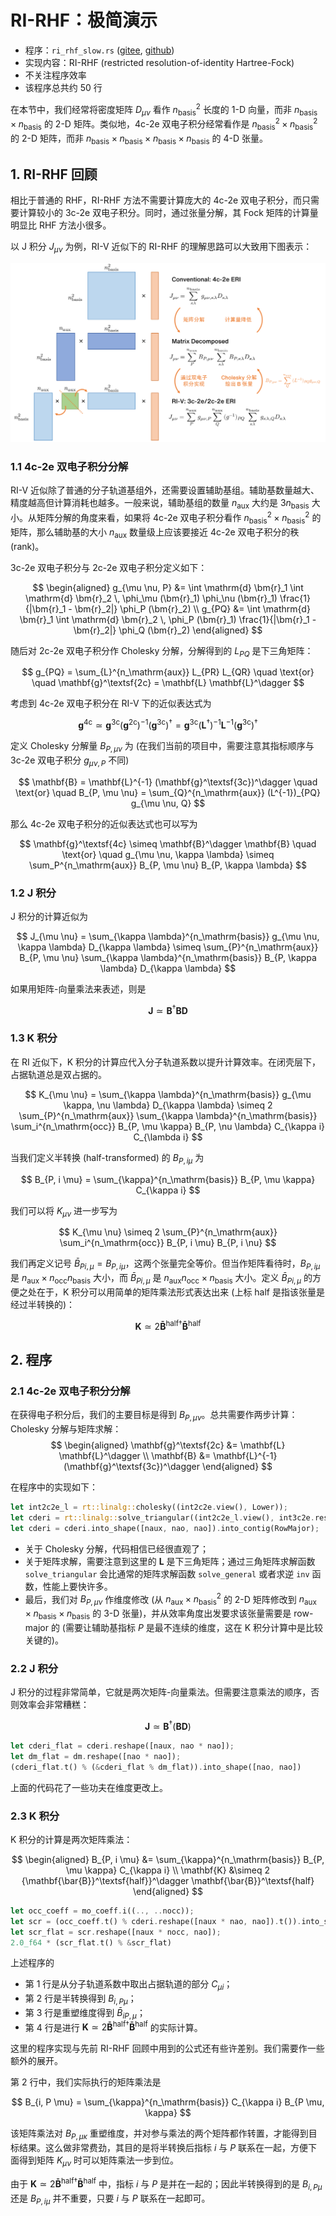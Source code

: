 # RI-RHF：极简演示

- 程序：`ri_rhf_slow.rs` ([gitee](https://gitee.com/restgroup/showcase-workshop-rstsr-ricc/blob/master/src/ri_rhf_slow.rs), [github](https://github.com/RESTGroup/showcase-workshop-rstsr-ricc/blob/master/src/ri_rhf_slow.rs))
- 实现内容：RI-RHF (restricted resolution-of-identity Hartree-Fock)
- 不关注程序效率
- 该程序总共约 50 行

在本节中，我们经常将密度矩阵 $D_{\mu \nu}$ 看作 $n_\mathrm{basis}^2$ 长度的 1-D 向量，而非 $n_\mathrm{basis} \times n_\mathrm{basis}$ 的 2-D 矩阵。类似地，4c-2e 双电子积分经常看作是 $n_\mathrm{basis}^2 \times n_\mathrm{basis}^2$ 的 2-D 矩阵，而非 $n_\mathrm{basis} \times n_\mathrm{basis} \times n_\mathrm{basis} \times n_\mathrm{basis}$ 的 4-D 张量。

<!-- toc -->

## 1. RI-RHF 回顾

相比于普通的 RHF，RI-RHF 方法不需要计算庞大的 4c-2e 双电子积分，而只需要计算较小的 3c-2e 双电子积分。同时，通过张量分解，其 Fock 矩阵的计算量明显比 RHF 方法小很多。

以 J 积分 $J_{\mu \nu}$ 为例，RI-V 近似下的 RI-RHF 的理解思路可以大致用下图表示：

![RI-RHFJ 积分图示](assets/ri-j-demo.png)

### 1.1 4c-2e 双电子积分分解

RI-V 近似除了普通的分子轨道基组外，还需要设置辅助基组。辅助基数量越大、精度越高但计算消耗也越多。一般来说，辅助基组的数量 $n_\mathrm{aux}$ 大约是 $3 n_\mathrm{basis}$ 大小。从矩阵分解的角度来看，如果将 4c-2e 双电子积分看作 $n_\mathrm{basis}^2 \times n_\mathrm{basis}^2$ 的矩阵，那么辅助基的大小 $n_\mathrm{aux}$ 数量级上应该要接近 4c-2e 双电子积分的秩 (rank)。

3c-2e 双电子积分与 2c-2e 双电子积分定义如下：

$$
\begin{aligned}
g_{\mu \nu, P} &= \int \mathrm{d} \bm{r}_1 \int \mathrm{d} \bm{r}_2 \, \phi_\mu (\bm{r}_1) \phi_\nu (\bm{r}_1) \frac{1}{|\bm{r}_1 - \bm{r}_2|} \phi_P (\bm{r}_2) \\
g_{PQ} &= \int \mathrm{d} \bm{r}_1 \int \mathrm{d} \bm{r}_2 \, \phi_P (\bm{r}_1) \frac{1}{|\bm{r}_1 - \bm{r}_2|} \phi_Q (\bm{r}_2)
\end{aligned}
$$

随后对 2c-2e 双电子积分作 Cholesky 分解，分解得到的 $L_{PQ}$ 是下三角矩阵：

$$
g_{PQ} = \sum_{L}^{n_\mathrm{aux}} L_{PR} L_{QR} \quad \text{or} \quad \mathbf{g}^\textsf{2c} = \mathbf{L} \mathbf{L}^\dagger
$$

考虑到 4c-2e 双电子积分在 RI-V 下的近似表达式为

$$
\mathbf{g}^\textsf{4c} \simeq \mathbf{g}^\textsf{3c} (\mathbf{g}^\textsf{2c})^{-1} (\mathbf{g}^\textsf{3c})^\dagger = \mathbf{g}^\textsf{3c} (\mathbf{L}^\dagger)^{-1} \mathbf{L}^{-1} (\mathbf{g}^\textsf{3c})^\dagger
$$

定义 Cholesky 分解量 $B_{P, \mu \nu}$ 为 (在我们当前的项目中，需要注意其指标顺序与 3c-2e 双电子积分 $g_{\mu \nu, P}$ 不同)

$$
\mathbf{B} = \mathbf{L}^{-1} (\mathbf{g}^\textsf{3c})^\dagger \quad \text{or} \quad B_{P, \mu \nu} = \sum_{Q}^{n_\mathrm{aux}} (L^{-1})_{PQ} g_{\mu \nu, Q}
$$

那么 4c-2e 双电子积分的近似表达式也可以写为

$$
\mathbf{g}^\textsf{4c} \simeq \mathbf{B}^\dagger \mathbf{B} \quad \text{or} \quad g_{\mu \nu, \kappa \lambda} \simeq \sum_P^{n_\mathrm{aux}} B_{P, \mu \nu} B_{P, \kappa \lambda}
$$

### 1.2 J 积分

J 积分的计算近似为

$$
J_{\mu \nu} = \sum_{\kappa \lambda}^{n_\mathrm{basis}} g_{\mu \nu, \kappa \lambda} D_{\kappa \lambda} \simeq \sum_{P}^{n_\mathrm{aux}} B_{P, \mu \nu} \sum_{\kappa \lambda}^{n_\mathrm{basis}} B_{P, \kappa \lambda} D_{\kappa \lambda}
$$

如果用矩阵-向量乘法来表述，则是

$$
\mathbf{J} \simeq \mathbf{B}^\dagger \mathbf{B} \mathbf{D}
$$

### 1.3 K 积分

在 RI 近似下，K 积分的计算应代入分子轨道系数以提升计算效率。在闭壳层下，占据轨道总是双占据的。

$$
K_{\mu \nu}
= \sum_{\kappa \lambda}^{n_\mathrm{basis}} g_{\mu \kappa, \nu \lambda} D_{\kappa \lambda}
\simeq 2 \sum_{P}^{n_\mathrm{aux}} \sum_{\kappa \lambda}^{n_\mathrm{basis}} \sum_i^{n_\mathrm{occ}} B_{P, \mu \kappa} B_{P, \nu \lambda} C_{\kappa i} C_{\lambda i}
$$

当我们定义半转换 (half-transformed) 的 $B_{P, i \mu}$ 为

$$
B_{P, i \mu} = \sum_{\kappa}^{n_\mathrm{basis}} B_{P, \mu \kappa} C_{\kappa i}
$$

我们可以将 $K_{\mu \nu}$ 进一步写为

$$
K_{\mu \nu} \simeq 2 \sum_{P}^{n_\mathrm{aux}} \sum_i^{n_\mathrm{occ}} B_{P, i \mu} B_{P, i \nu}
$$

我们再定义记号 $\bar{B}_{P i, \mu} = B_{P, i \mu}$，这两个张量完全等价。但当作矩阵看待时，$B_{P, i \mu}$ 是 $n_\mathrm{aux} \times n_\mathrm{occ} n_\mathrm{basis}$ 大小，而 $\bar{B}_{P i, \mu}$ 是 $n_\mathrm{aux} n_\mathrm{occ} \times n_\mathrm{basis}$ 大小。定义 $\bar{B}_{P i, \mu}$ 的方便之处在于，K 积分可以用简单的矩阵乘法形式表达出来 (上标 half 是指该张量是经过半转换的)：

$$
\mathbf{K} \simeq 2 {\mathbf{\bar{B}}^\textsf{half}}^\dagger \mathbf{\bar{B}}^\textsf{half}
$$

## 2. 程序

### 2.1 4c-2e 双电子积分分解

在获得电子积分后，我们的主要目标是得到 $B_{P, \mu \nu}$。总共需要作两步计算：Cholesky 分解与矩阵求解：
$$
\begin{aligned}
\mathbf{g}^\textsf{2c} &= \mathbf{L} \mathbf{L}^\dagger \\
\mathbf{B} &= \mathbf{L}^{-1} (\mathbf{g}^\textsf{3c})^\dagger
\end{aligned}
$$

在程序中的实现如下：
```rust
let int2c2e_l = rt::linalg::cholesky((int2c2e.view(), Lower));
let cderi = rt::linalg::solve_triangular((int2c2e_l.view(), int3c2e.reshape([nao * nao, naux]).t(), Lower));
let cderi = cderi.into_shape([naux, nao, nao]).into_contig(RowMajor);
```

- 关于 Cholesky 分解，代码相信已经很直观了；
- 关于矩阵求解，需要注意到这里的 $\mathbf{L}$ 是下三角矩阵；通过三角矩阵求解函数 `solve_triangular` 会比通常的矩阵求解函数 `solve_general` 或者求逆 `inv` 函数，性能上要快许多。
- 最后，我们对 $B_{P, \mu \nu}$ 作维度修改 (从 $n_\mathrm{aux} \times n_\mathrm{basis}^2$ 的 2-D 矩阵修改到 $n_\mathrm{aux} \times n_\mathrm{basis} \times n_\mathrm{basis}$ 的 3-D 张量)，并从效率角度出发要求该张量需要是 row-major 的 (需要让辅助基指标 $P$ 是最不连续的维度，这在 K 积分计算中是比较关键的)。

### 2.2 J 积分

J 积分的过程非常简单，它就是两次矩阵-向量乘法。但需要注意乘法的顺序，否则效率会非常糟糕：

$$
\mathbf{J} \simeq \mathbf{B}^\dagger (\mathbf{B} \mathbf{D})
$$

```rust
let cderi_flat = cderi.reshape([naux, nao * nao]);
let dm_flat = dm.reshape([nao * nao]);
(cderi_flat.t() % (&cderi_flat % dm_flat)).into_shape([nao, nao])
```
上面的代码花了一些功夫在维度更改上。

### 2.3 K 积分

K 积分的计算是两次矩阵乘法：

$$
\begin{aligned}
B_{P, i \mu} &= \sum_{\kappa}^{n_\mathrm{basis}} B_{P, \mu \kappa} C_{\kappa i} \\
\mathbf{K} &\simeq 2 {\mathbf{\bar{B}}^\textsf{half}}^\dagger \mathbf{\bar{B}}^\textsf{half}
\end{aligned}
$$

```rust
let occ_coeff = mo_coeff.i((.., ..nocc));
let scr = (occ_coeff.t() % cderi.reshape([naux * nao, nao]).t()).into_shape([nocc, naux, nao]);
let scr_flat = scr.reshape([naux * nocc, nao]);
2.0_f64 * (scr_flat.t() % &scr_flat)
```

上述程序的
- 第 1 行是从分子轨道系数中取出占据轨道的部分 $C_{\mu i}$；
- 第 2 行是半转换得到 $B_{i, P \mu}$；
- 第 3 行是重塑维度得到 $\bar{B}_{i P, \mu}$；
- 第 4 行是进行 $\mathbf{K} \simeq 2 {\mathbf{\bar{B}}^\textsf{half}}^\dagger \mathbf{\bar{B}}^\textsf{half}$ 的实际计算。

这里的程序实现与先前 RI-RHF 回顾中用到的公式还有些许差别。我们需要作一些额外的展开。

第 2 行中，我们实际执行的矩阵乘法是

$$
B_{i, P \mu} = \sum_{\kappa}^{n_\mathrm{basis}} C_{\kappa i} B_{P \mu, \kappa}
$$

该矩阵乘法对 $B_{P, \mu \kappa}$ 重塑维度，并对参与乘法的两个矩阵都作转置，才能得到目标结果。这么做非常费劲，其目的是将半转换后指标 $i$ 与 $P$ 联系在一起，方便下面得到矩阵 $K_{\mu \nu}$ 时可以矩阵乘法一步到位。

由于 $\mathbf{K} \simeq 2 {\mathbf{\bar{B}}^\textsf{half}}^\dagger \mathbf{\bar{B}}^\textsf{half}$ 中，指标 $i$ 与 $P$ 是并在一起的；因此半转换得到的是 $B_{i, P \mu}$ 还是 $B_{P, i \mu}$ 并不重要，只要 $i$ 与 $P$ 联系在一起即可。
